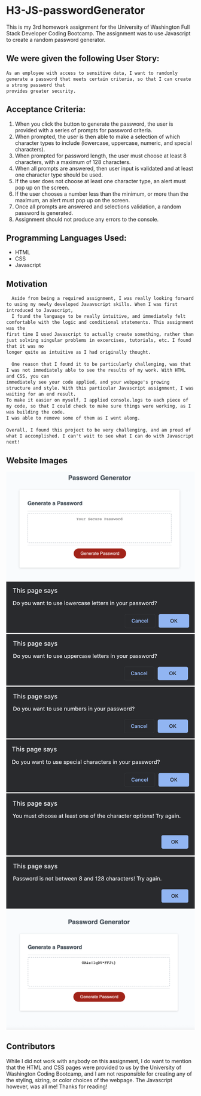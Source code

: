 # H3-JS-passwordGenerator
This is my 3rd homework assignment for the University of Washington Full Stack Developer Coding Bootcamp. The assignment was to use Javascript to create a 
random password generator.

## We were given the following User Story: 
    As an employee with access to sensitive data, I want to randomly generate a password that meets certain criteria, so that I can create a strong password that
    provides greater security.
## Acceptance Criteria:
  1. When you click the button to generate the password, the user is provided with a series of prompts for password criteria.
  2. When prompted, the user is then able to make a selection of which character types to include (lowercase, uppercase, numeric, and special characters).
  3. When prompted for password length, the user must choose at least 8 characters, with a maximum of 128 characters.
  4. When all prompts are answered, then user input is validated and at least one character type should be used.
  5. If the user does not choose at least one character type, an alert must pop up on the screen.
  6. If the user chooses a number less than the minimum, or more than the maximum, an alert must pop up on the screen.
  7. Once all prompts are answered and selections validation, a random password is generated.
  8. Assignment should not produce any errors to the console.
  ## Programming Languages Used:
  - HTML
  - CSS
  - Javascript
  ## Motivation
      Aside from being a required assignment, I was really looking forward to using my newly developed Javavscript skills. When I was first introduced to Javascript, 
      I found the language to be really intuitive, and immediately felt comfortable with the logic and conditional statements. This assignment was the
    first time I used Javascript to actually create something, rather than just solving singular problems in excercises, tutorials, etc. I found that it was no 
    longer quite as intuitive as I had originally thought. 
      
      One reason that I found it to be particularly challenging, was that I was not immediately able to see the results of my work. With HTML and CSS, you can 
    immediately see your code applied, and your webpage's growing structure and style. With this particular Javascript assignment, I was waiting for an end result.
    To make it easier on myself, I applied console.logs to each piece of my code, so that I could check to make sure things were working, as I was building the code.
    I was able to remove some of them as I went along.
    
    Overall, I found this project to be very challenging, and am proud of what I accomplished. I can't wait to see what I can do with Javascript next!
  
  ## Website Images
  
  ![Main Image of Random Password Generator Website](https://github.com/Patrick-Brandt/H3-JS-passwordGenerator/blob/main/Assets/pwordgenerate.png?raw=true)
  ![Prompt asking if the user would like to use lowercase letters in their password.](https://github.com/Patrick-Brandt/H3-JS-passwordGenerator/blob/main/Assets/lower.png?raw=true)
  ![Prompt asking if the user would like to use uppercase letters in their password.](https://github.com/Patrick-Brandt/H3-JS-passwordGenerator/blob/main/Assets/upper.png?raw=true)
  ![Prompt asking if the user would like to use numeric characters in their password.](https://github.com/Patrick-Brandt/H3-JS-passwordGenerator/blob/main/Assets/numbers.png?raw=true)
  ![Prompt asking if the user would like to use special characters in their password.](https://github.com/Patrick-Brandt/H3-JS-passwordGenerator/blob/main/Assets/special.png?raw=true)
  ![Alert in case the user did not choose at least one character set to use.](https://github.com/Patrick-Brandt/H3-JS-passwordGenerator/blob/main/Assets/alert.choose1.png?raw=true)
  ![Alert in case the user chose a character amount less than 8 or more than 128.](https://github.com/Patrick-Brandt/H3-JS-passwordGenerator/blob/main/Assets/alert.character.png?raw=true)
  ![The result of choosing all the characters for a randomly generated password.](https://github.com/Patrick-Brandt/H3-JS-passwordGenerator/blob/main/Assets/pword.result.png?raw=true)

  ## Contributors
  
  While I did not work with anybody on this assignment, I do want to mention that the HTML and CSS pages were provided to us by the University of Washington Coding Bootcamp, and I am not responsible for creating any of the styling, sizing, or color choices of the webpage. The Javascript however, was all me! Thanks for reading!
  

